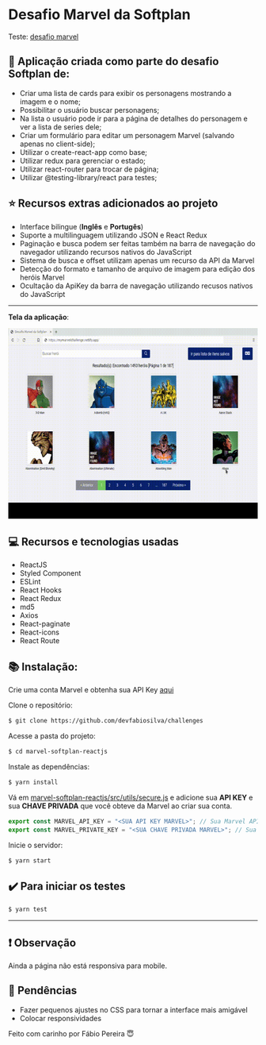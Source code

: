 # Desafio Marvel da Softplan

Teste: <a href="https://mymarvelchallenge.netlify.app">desafio marvel</a>

## :dart: Aplicação criada como parte do desafio Softplan de:
- Criar uma lista de cards para exibir os personagens mostrando a imagem e o nome;
- Possibilitar o usuário buscar personagens;
- Na lista o usuário pode ir para a página de detalhes do personagem e ver a lista de series dele;
- Criar um formulário para editar um personagem Marvel (salvando apenas no client-side);
- Utilizar o create-react-app como base;
- Utilizar redux para gerenciar o estado;
- Utilizar react-router para trocar de página;
- Utilizar @testing-library/react para testes;

## :star: Recursos extras adicionados ao projeto
- Interface bilingue (**Inglês** e **Portugês**)
- Suporte a multilinguagem utilizando JSON e React Redux
- Paginação e busca podem ser feitas também na barra de navegação do navegador utilizando recursos nativos do JavaScript
- Sistema de busca e offset utilizam apenas um recurso da API da Marvel
- Detecção do formato e tamanho de arquivo de imagem para edição dos heróis Marvel
- Ocultação da ApiKey da barra de navegação utilizando recusos nativos do JavaScript

---
**Tela da aplicação**:

 <img width="682px" height="384px" src="https://raw.githubusercontent.com/devfabiosilva/challenges/master/marvel-softplan-reactjs/preview/preview.gif">

## :computer: Recursos e tecnologias usadas
- ReactJS
- Styled Component
- ESLint
- React Hooks
- React Redux
- md5
- Axios
- React-paginate
- React-icons
- React Route
	
## :books: Instalação:

Crie uma conta Marvel e obtenha sua API Key [aqui](https://www.marvel.com/signin?referer=https%3A%2F%2Fdeveloper.marvel.com%2Faccount)

Clone o repositório:
```sh
$ git clone https://github.com/devfabiosilva/challenges
```
Acesse a pasta do projeto:
```sh
$ cd marvel-softplan-reactjs
```
Instale as dependências:
```sh
$ yarn install
```
Vá em [marvel-softplan-reactjs/src/utils/secure.js](https://github.com/devfabiosilva/challenges/blob/master/marvel-softplan-reactjs/src/utils/secure.js) e adicione sua **API KEY** e sua **CHAVE PRIVADA** que você obteve da Marvel ao criar sua conta.

```javascript
export const MARVEL_API_KEY = "<SUA API KEY MARVEL>"; // Sua Marvel API KEY
export const MARVEL_PRIVATE_KEY = "<SUA CHAVE PRIVADA MARVEL>"; // Sua Marvel PRIVATE KEY
```

Inicie o servidor:
```sh
$ yarn start
```

## :heavy_check_mark: Para iniciar os testes

```sh
$ yarn test
```

----------

## :heavy_exclamation_mark: Observação

Ainda a página não está responsiva para mobile.

## :pushpin: Pendências

- Fazer pequenos ajustes no CSS para tornar a interface mais amigável
- Colocar responsividades

Feito com carinho por Fábio Pereira :innocent:

